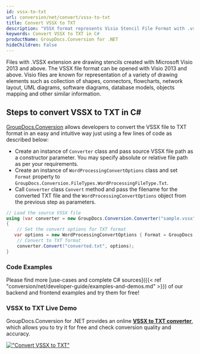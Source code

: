 ```yaml
---
id: vssx-to-txt
url: conversion/net/convert/vssx-to-txt
title: Convert VSSX to TXT
description: "VSSX format represents Visio Stencil File Format with .vssx extension. Learn how to convert VSSX to TXT file programmatically in C# language using GroupDocs.Conversion for .NET library."
keywords: Convert VSSX to TXT in C#
productName: GroupDocs.Conversion for .NET
hideChildren: False
---
```


Files with .VSSX extension are drawing stencils created with Microsoft Visio 2013 and above. The VSSX file format can be opened with Visio 2013 and above. Visio files are known for representation of a variety of drawing elements such as collection of shapes, connectors, flowcharts, network layout, UML diagrams, software diagrams, database models, objects mapping and other similar information.

## Steps to convert VSSX to TXT in C#

[GroupDocs.Conversion](https://products.groupdocs.com/conversion/net) allows developers to convert the VSSX file to TXT format in an easy and intuitive way just using a few lines of code as described below:

* Create an instance of `Converter` class and pass source VSSX file path as a constructor parameter. You may specify absolute or relative file path as per your requirements. 
* Create an instance of `WordProcessingConvertOptions` class and set `Format` property to `GroupDocs.Conversion.FileTypes.WordProcessingFileType.Txt`.
* Call `Converter` class `Convert` method and pass the filename for the converted TXT file and the `WordProcessingConvertOptions` object from the previous step as parameters.

```csharp
// Load the source VSSX file
using (var converter = new GroupDocs.Conversion.Converter("sample.vssx"))
{
    // Set the convert options for TXT format
   var options = new WordProcessingConvertOptions { Format = GroupDocs.Conversion.FileTypes.WordProcessingFileType.Txt };
    // Convert to TXT format
    converter.Convert("converted.txt", options);
}
```

### Code Examples

Please find more [use-cases and complete C# sources]({{< ref "conversion/net/developer-guide/examples-and-demos.md" >}}) of our backend and frontend examples and try them for free!

### VSSX to TXT Live Demo

GroupDocs.Conversion for .NET provides an online [**VSSX to TXT converter**](https://products.groupdocs.app/conversion/vssx-to-txt), which allows you to try it for free and check conversion quality and accuracy.

[!["Convert VSSX to TXT"](conversion/net/images/convert-to-txt/convert-vssx-to-txt.png)](https://products.groupdocs.app/conversion/vssx-to-txt)